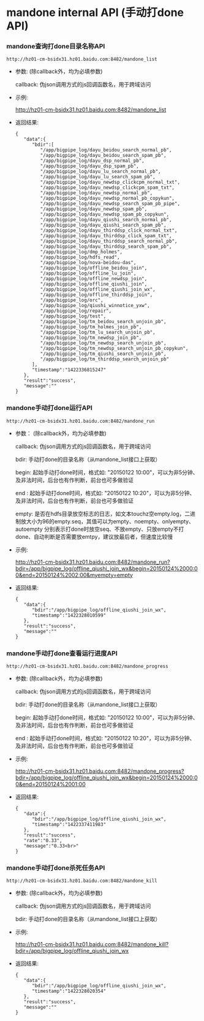 
mandone internal API (手动打done API)
============================


<!-- 这里以部署机器的 host: hz01-cm-bsidx31.hz01.baidu.com 为例 -->


### mandone查询打done目录名称API

    http://hz01-cm-bsidx31.hz01.baidu.com:8482/mandone_list

* 参数:  (除callback外，均为必填参数)

    callback: 伪json调用方式的js回调函数名，用于跨域访问

* 示例: 

    http://hz01-cm-bsidx31.hz01.baidu.com:8482/mandone_list

* 返回结果: 

    ```
    {  
       "data":{  
          "bdir":[  
             "/app/bigpipe_log/dayu_beidou_search_normal_pb",
             "/app/bigpipe_log/dayu_beidou_search_spam_pb",
             "/app/bigpipe_log/dayu_dsp_normal_pb",
             "/app/bigpipe_log/dayu_dsp_spam_pb",
             "/app/bigpipe_log/dayu_lu_search_normal_pb",
             "/app/bigpipe_log/dayu_lu_search_spam_pb",
             "/app/bigpipe_log/dayu_newdsp_clickcpm_normal_txt",
             "/app/bigpipe_log/dayu_newdsp_clickcpm_spam_txt",
             "/app/bigpipe_log/dayu_newdsp_normal_pb",
             "/app/bigpipe_log/dayu_newdsp_normal_pb_copykun",
             "/app/bigpipe_log/dayu_newdsp_search_spam_pb_pipe",
             "/app/bigpipe_log/dayu_newdsp_spam_pb",
             "/app/bigpipe_log/dayu_newdsp_spam_pb_copykun",
             "/app/bigpipe_log/dayu_qiushi_search_normal_pb",
             "/app/bigpipe_log/dayu_qiushi_search_spam_pb",
             "/app/bigpipe_log/dayu_thirddsp_click_normal_txt",
             "/app/bigpipe_log/dayu_thirddsp_click_spam_txt",
             "/app/bigpipe_log/dayu_thirddsp_search_normal_pb",
             "/app/bigpipe_log/dayu_thirddsp_search_spam_pb",
             "/app/bigpipe_log/dmp_holmes",
             "/app/bigpipe_log/hdfs_read",
             "/app/bigpipe_log/nova-beidou-das",
             "/app/bigpipe_log/offline_beidou_join",
             "/app/bigpipe_log/offline_lu_join",
             "/app/bigpipe_log/offline_newdsp_join",
             "/app/bigpipe_log/offline_qiushi_join",
             "/app/bigpipe_log/offline_qiushi_join_wx",
             "/app/bigpipe_log/offline_thirddsp_join",
             "/app/bigpipe_log/orc",
             "/app/bigpipe_log/qiushi_winnotice_yxw",
             "/app/bigpipe_log/repair",
             "/app/bigpipe_log/test",
             "/app/bigpipe_log/tm_beidou_search_unjoin_pb",
             "/app/bigpipe_log/tm_holmes_join_pb",
             "/app/bigpipe_log/tm_lu_search_unjoin_pb",
             "/app/bigpipe_log/tm_newdsp_join_pb",
             "/app/bigpipe_log/tm_newdsp_search_unjoin_pb",
             "/app/bigpipe_log/tm_newdsp_search_unjoin_pb_copykun",
             "/app/bigpipe_log/tm_qiushi_search_unjoin_pb",
             "/app/bigpipe_log/tm_thirddsp_search_unjoin_pb"
          ],
          "timestamp":"1422336815247"
       },
       "result":"success",
       "message":""
    }
    ```


### mandone手动打done运行API

    http://hz01-cm-bsidx31.hz01.baidu.com:8482/mandone_run

* 参数： (除callback外，均为必填参数)

    callback: 伪json调用方式的js回调函数名，用于跨域访问

    bdir: 手动打done的目录名称（从mandone_list接口上获取）

    begin: 起始手动打done时间，格式如: "20150122 10:00"，可以为非5分钟、及非法时间，后台也有作判断，前台也可多做验证

    end  : 起始手动打done时间，格式如: "20150122 10:20"，可以为非5分钟、及非法时间，后台也有作判断，前台也可多做验证

    empty: 是否在hdfs目录放空标志的日志，如文本touchz空empty.log，二进制放大小为96的empty.seq，其值可以为empty、noempty、onlyempty、autoempty
    分别表示打done时放空seq、不放empty、只放empty不打done、自动判断是否需要放emtpy，建议放最后者，但速度比较慢

* 示例: 

    http://hz01-cm-bsidx31.hz01.baidu.com:8482/mandone_run?bdir=/app/bigpipe_log/offline_qiushi_join_wx&begin=20150124%2000:00&end=20150124%2002:00&myempty=empty

* 返回结果: 

    ```
    {  
       "data":{  
          "bdir":"/app/bigpipe_log/offline_qiushi_join_wx",
          "timestamp":"1422328010599"
       },
       "result":"success",
       "message":""
    }
    ```


### mandone手动打done查看运行进度API

    http://hz01-cm-bsidx31.hz01.baidu.com:8482/mandone_progress

* 参数:  (除callback外，均为必填参数)

    callback: 伪json调用方式的js回调函数名，用于跨域访问

    bdir: 手动打done的目录名称（从mandone_list接口上获取）

    begin: 起始手动打done时间，格式如: "20150122 10:00"，可以为非5分钟、及非法时间，后台也有作判断，前台也可多做验证

    end  : 起始手动打done时间，格式如: "20150122 10:20"，可以为非5分钟、及非法时间，后台也有作判断，前台也可多做验证

* 示例: 

    http://hz01-cm-bsidx31.hz01.baidu.com:8482/mandone_progress?bdir=/app/bigpipe_log/offline_qiushi_join_wx&begin=20150124%2000:00&end=20150124%2001:00

* 返回结果:

    ```
    {  
       "data":{  
          "bdir":"/app/bigpipe_log/offline_qiushi_join_wx",
          "timestamp":"1422337411983"
       },
       "result":"success",
       "rate":"0.33",
       "message":"0.33<br>"
    }
    ```


### mandone手动打done杀死任务API

    http://hz01-cm-bsidx31.hz01.baidu.com:8482/mandone_kill

* 参数: (除callback外，均为必填参数)

    callback: 伪json调用方式的js回调函数名，用于跨域访问

    bdir: 手动打done的目录名称（从mandone_list接口上获取）

* 示例: 

    http://hz01-cm-bsidx31.hz01.baidu.com:8482/mandone_kill?bdir=/app/bigpipe_log/offline_qiushi_join_wx

* 返回结果:

    ```
    {  
       "data":{  
          "bdir":"/app/bigpipe_log/offline_qiushi_join_wx",
          "timestamp":"1422328020354"
       },
       "result":"success",
       "message":""
    }
    ```

